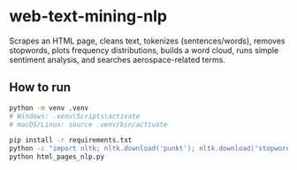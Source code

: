 # web-text-mining-nlp
Scrapes an HTML page, cleans text, tokenizes (sentences/words), removes stopwords, plots frequency distributions, builds a word cloud, runs simple sentiment analysis, and searches aerospace-related terms.

## How to run

```bash
python -m venv .venv
# Windows: .venv\Scripts\activate
# macOS/Linux: source .venv/bin/activate

pip install -r requirements.txt
python -c "import nltk; nltk.download('punkt'); nltk.download('stopwords')"
python html_pages_nlp.py
